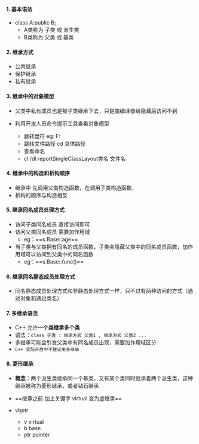 #### 1. 基本语法
+ class A:public B;
    + A类称为 子类 或 派生类
    + B类称为 父类 或 基类

#### 2. 继承方式
+ 公共继承
+ 保护继承
+ 私有继承

#### 3. 继承中的对象模型
+ 父类中私有成员也是被子类继承下去，只是由编译器给隐藏后访问不到

+ 利用开发人员命令提示工具查看对象模型
    + 跳转盘符 eg: F:
    + 跳转文件路径 cd 具体路径
    + 查看命名
    + cl /dl reportSingleClassLayout类名 文件名


#### 4. 继承中的构造和析构顺序
+ 继承中 先调用父类构造函数，在调用子类构造函数，
+ 析构的顺序与构造相反

#### 5. 继承同名成员处理方式
+ 访问子类同名成员 直接访问即可
+ 访问父类同名成员 需要加作用域
  + eg：==s.Base::age==
+ 当子类与父类拥有同名的成员函数，子类会隐藏父类中的同名成员函数，加作用域可以访问到父类中的同名函数
    + eg：==s.Base::func()==

#### 6. 继承同名静态成员处理方式
+ 同名静态成员处理方式和非静态处理方式一样，只不过有两种访问的方式（通过对象和通过类名）

#### 7. 多继承语法
+ C++ 允许**一个类继承多个类**
+ 语法：`class 子类 : 继承方式 父类1 , 继承方式 父类2 ...`
+ 多继承可能会引发父类中有同名成员出现，需要加作用域区分
+ `C++ 实际开放中不建议用多继承`

#### 8. 菱形继承
+ **概念**：两个派生类继承同一个基类，又有某个类同时继承着两个派生类，这种继承被称为菱形继承，或者钻石继承
+ ==继承之前 加上关键字 virtual 变为虚继承==

+ vbptr   
    + v  virtual
    + b base
    + ptr  pointer
